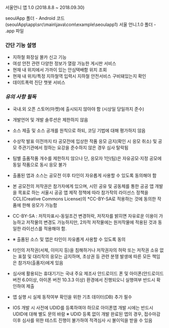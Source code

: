 ﻿서울언니 앱 1.0
(2018.8.8 ~ 2018.09.30)


seoulApp 폴더 - Android 코드 (seoulApp\app\src\main\java\com\example\seoulapp1)
서울 언니.1.0 폴더 - .app 파일


### 간단 기능 설명

- 지하철 화장실 몰카 신고 기능
- 여성 안전 관련 다양한 정보가 열람 가능한 게시판 서비스
- 현재 내 위치에서 가까이 있는 안심택배함 위치 조회
- 현재 내 위치/특정 지하철역 입력시 지하철 안전서비스 구비돼있는지 확인
- 데이트폭력 진단 챗봇 서비스


### *유의 사항 필독*

- 국내․외 오픈 스토어(마켓)에 출시되지 않아야 함 (시상일 당일까지 준수)
- 개발언어 및 개발 솔루션은 제한하지 않음
- 소스 제출 및 소스 공개를 원칙으로 하되, 코딩 기법에 대해 평가하지 않음
- 수상작 발표 이전까지 타 공모전에 입상한 작품 응모 금지(확인 시 응모 취소) 및 공모 주관기관에서 정하는 요강을 준수하지 않은 경우 심사 탈락됨
- 팀별 출품작품 개수를 제한하지 않으나 단, 응모자 1인(팀)은 자유공모·지정 공모에 동일 작품으로 동시 응모 불가
- 출품된 앱과 소스는 공모전 이후 타인이 자유롭게 사용할 수 있도록 동의해야 함
- 본 공모전의 저작권은 참가자에게 있으며, 시민 공유 및 공동체를 통한 공공 앱 개발을 목표로 하는 서울시 공공 앱 제작 정책에 따라 참가작의 라이선스 정책을 CCL(Creative Commons License)의 *CC-BY-SA로 적용하는 것에 동의한 작품에 한해 응모가 가능함
- CC-BY-SA : 저작자표시-동일조건 변경허락, 저작자를 밝히면 자유로운 이용이 가능하고 저작물의 변경도 가능하지만, 2차적 저작물에는 원저작물에 적용된 것과 동일한 라이선스를 적용해야 함.

- ※ 출품된 소스 및 앱은 타인이 자유롭게 사용할 수 있도록 동의

- 타인의 저작권(서체, 이미지 등)을 침해하거나 저작권자의 허락 또는 저작권 소유 없는 표절 및 대리작의 응모는 금지하며, 초상권 등 관련 분쟁 발생에 따른 모든 책임은 참가자(출품자)에게 있음
- 심사에 활용되는 휴대기기는 국내 주요 제조사 안드로이드 폰 및 아이폰(안드로이드 버전 6.0이상, 아이폰 버전 10.3.3 이상) 환경에서 진행되오니 실행여부 반드시 확인하여 제출
- 앱 실행 시 실제 동작여부 확인을 위한 기초 데이터(DB) 추가 필수
- IOS 개발 시 사전에 UDID를 등록하여야 하므로 아이폰앱 개발 시에는 반드시 UDID에 대해 별도 문의 바람
※ UDID 등록 없이 개발 완료된 앱의 경우, 접수마감 이후 심사를 위한 테스트 진행이 불가하여 적격심사 시 불이익을 받을 수 있음
